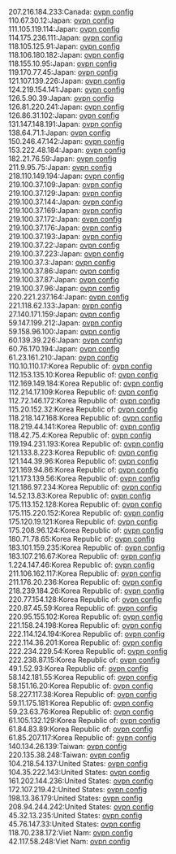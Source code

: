 207.216.184.233:Canada: [ovpn config](vpn/207_216_184_233.ovpn)  
110.67.30.12:Japan: [ovpn config](vpn/110_67_30_12.ovpn)  
111.105.119.114:Japan: [ovpn config](vpn/111_105_119_114.ovpn)  
114.175.236.111:Japan: [ovpn config](vpn/114_175_236_111.ovpn)  
118.105.125.91:Japan: [ovpn config](vpn/118_105_125_91.ovpn)  
118.106.180.182:Japan: [ovpn config](vpn/118_106_180_182.ovpn)  
118.155.10.95:Japan: [ovpn config](vpn/118_155_10_95.ovpn)  
119.170.77.45:Japan: [ovpn config](vpn/119_170_77_45.ovpn)  
121.107.139.226:Japan: [ovpn config](vpn/121_107_139_226.ovpn)  
124.219.154.141:Japan: [ovpn config](vpn/124_219_154_141.ovpn)  
126.5.90.39:Japan: [ovpn config](vpn/126_5_90_39.ovpn)  
126.81.220.241:Japan: [ovpn config](vpn/126_81_220_241.ovpn)  
126.86.31.102:Japan: [ovpn config](vpn/126_86_31_102.ovpn)  
131.147.148.191:Japan: [ovpn config](vpn/131_147_148_191.ovpn)  
138.64.71.1:Japan: [ovpn config](vpn/138_64_71_1.ovpn)  
150.246.47.142:Japan: [ovpn config](vpn/150_246_47_142.ovpn)  
153.222.48.184:Japan: [ovpn config](vpn/153_222_48_184.ovpn)  
182.21.76.59:Japan: [ovpn config](vpn/182_21_76_59.ovpn)  
211.9.95.75:Japan: [ovpn config](vpn/211_9_95_75.ovpn)  
218.110.149.194:Japan: [ovpn config](vpn/218_110_149_194.ovpn)  
219.100.37.109:Japan: [ovpn config](vpn/219_100_37_109.ovpn)  
219.100.37.129:Japan: [ovpn config](vpn/219_100_37_129.ovpn)  
219.100.37.144:Japan: [ovpn config](vpn/219_100_37_144.ovpn)  
219.100.37.169:Japan: [ovpn config](vpn/219_100_37_169.ovpn)  
219.100.37.172:Japan: [ovpn config](vpn/219_100_37_172.ovpn)  
219.100.37.176:Japan: [ovpn config](vpn/219_100_37_176.ovpn)  
219.100.37.193:Japan: [ovpn config](vpn/219_100_37_193.ovpn)  
219.100.37.22:Japan: [ovpn config](vpn/219_100_37_22.ovpn)  
219.100.37.223:Japan: [ovpn config](vpn/219_100_37_223.ovpn)  
219.100.37.3:Japan: [ovpn config](vpn/219_100_37_3.ovpn)  
219.100.37.86:Japan: [ovpn config](vpn/219_100_37_86.ovpn)  
219.100.37.87:Japan: [ovpn config](vpn/219_100_37_87.ovpn)  
219.100.37.96:Japan: [ovpn config](vpn/219_100_37_96.ovpn)  
220.221.237.164:Japan: [ovpn config](vpn/220_221_237_164.ovpn)  
221.118.62.133:Japan: [ovpn config](vpn/221_118_62_133.ovpn)  
27.140.171.159:Japan: [ovpn config](vpn/27_140_171_159.ovpn)  
59.147.199.212:Japan: [ovpn config](vpn/59_147_199_212.ovpn)  
59.158.96.100:Japan: [ovpn config](vpn/59_158_96_100.ovpn)  
60.139.39.226:Japan: [ovpn config](vpn/60_139_39_226.ovpn)  
60.76.170.194:Japan: [ovpn config](vpn/60_76_170_194.ovpn)  
61.23.161.210:Japan: [ovpn config](vpn/61_23_161_210.ovpn)  
110.10.110.17:Korea Republic of: [ovpn config](vpn/110_10_110_17.ovpn)  
112.153.135.10:Korea Republic of: [ovpn config](vpn/112_153_135_10.ovpn)  
112.169.149.184:Korea Republic of: [ovpn config](vpn/112_169_149_184.ovpn)  
112.214.17.109:Korea Republic of: [ovpn config](vpn/112_214_17_109.ovpn)  
112.72.146.172:Korea Republic of: [ovpn config](vpn/112_72_146_172.ovpn)  
115.20.152.32:Korea Republic of: [ovpn config](vpn/115_20_152_32.ovpn)  
118.218.147.168:Korea Republic of: [ovpn config](vpn/118_218_147_168.ovpn)  
118.219.44.141:Korea Republic of: [ovpn config](vpn/118_219_44_141.ovpn)  
118.42.75.4:Korea Republic of: [ovpn config](vpn/118_42_75_4.ovpn)  
119.194.231.193:Korea Republic of: [ovpn config](vpn/119_194_231_193.ovpn)  
121.133.8.223:Korea Republic of: [ovpn config](vpn/121_133_8_223.ovpn)  
121.144.39.96:Korea Republic of: [ovpn config](vpn/121_144_39_96.ovpn)  
121.169.94.86:Korea Republic of: [ovpn config](vpn/121_169_94_86.ovpn)  
121.173.139.56:Korea Republic of: [ovpn config](vpn/121_173_139_56.ovpn)  
121.186.97.234:Korea Republic of: [ovpn config](vpn/121_186_97_234.ovpn)  
14.52.13.83:Korea Republic of: [ovpn config](vpn/14_52_13_83.ovpn)  
175.113.152.128:Korea Republic of: [ovpn config](vpn/175_113_152_128.ovpn)  
175.115.220.152:Korea Republic of: [ovpn config](vpn/175_115_220_152.ovpn)  
175.120.19.121:Korea Republic of: [ovpn config](vpn/175_120_19_121.ovpn)  
175.208.96.124:Korea Republic of: [ovpn config](vpn/175_208_96_124.ovpn)  
180.71.78.65:Korea Republic of: [ovpn config](vpn/180_71_78_65.ovpn)  
183.101.159.235:Korea Republic of: [ovpn config](vpn/183_101_159_235.ovpn)  
183.107.216.67:Korea Republic of: [ovpn config](vpn/183_107_216_67.ovpn)  
1.224.147.46:Korea Republic of: [ovpn config](vpn/1_224_147_46.ovpn)  
211.106.162.117:Korea Republic of: [ovpn config](vpn/211_106_162_117.ovpn)  
211.176.20.236:Korea Republic of: [ovpn config](vpn/211_176_20_236.ovpn)  
218.239.184.26:Korea Republic of: [ovpn config](vpn/218_239_184_26.ovpn)  
220.77.154.128:Korea Republic of: [ovpn config](vpn/220_77_154_128.ovpn)  
220.87.45.59:Korea Republic of: [ovpn config](vpn/220_87_45_59.ovpn)  
220.95.155.102:Korea Republic of: [ovpn config](vpn/220_95_155_102.ovpn)  
221.158.24.198:Korea Republic of: [ovpn config](vpn/221_158_24_198.ovpn)  
222.114.124.194:Korea Republic of: [ovpn config](vpn/222_114_124_194.ovpn)  
222.114.36.201:Korea Republic of: [ovpn config](vpn/222_114_36_201.ovpn)  
222.234.229.54:Korea Republic of: [ovpn config](vpn/222_234_229_54.ovpn)  
222.238.87.15:Korea Republic of: [ovpn config](vpn/222_238_87_15.ovpn)  
49.1.52.93:Korea Republic of: [ovpn config](vpn/49_1_52_93.ovpn)  
58.142.181.55:Korea Republic of: [ovpn config](vpn/58_142_181_55.ovpn)  
58.151.16.20:Korea Republic of: [ovpn config](vpn/58_151_16_20.ovpn)  
58.227.117.38:Korea Republic of: [ovpn config](vpn/58_227_117_38.ovpn)  
59.11.175.181:Korea Republic of: [ovpn config](vpn/59_11_175_181.ovpn)  
59.23.63.76:Korea Republic of: [ovpn config](vpn/59_23_63_76.ovpn)  
61.105.132.129:Korea Republic of: [ovpn config](vpn/61_105_132_129.ovpn)  
61.84.83.89:Korea Republic of: [ovpn config](vpn/61_84_83_89.ovpn)  
61.85.207.117:Korea Republic of: [ovpn config](vpn/61_85_207_117.ovpn)  
140.134.26.139:Taiwan: [ovpn config](vpn/140_134_26_139.ovpn)  
220.135.38.248:Taiwan: [ovpn config](vpn/220_135_38_248.ovpn)  
104.218.54.137:United States: [ovpn config](vpn/104_218_54_137.ovpn)  
104.35.222.143:United States: [ovpn config](vpn/104_35_222_143.ovpn)  
161.202.144.236:United States: [ovpn config](vpn/161_202_144_236.ovpn)  
172.107.219.42:United States: [ovpn config](vpn/172_107_219_42.ovpn)  
198.13.36.179:United States: [ovpn config](vpn/198_13_36_179.ovpn)  
208.94.244.242:United States: [ovpn config](vpn/208_94_244_242.ovpn)  
45.32.13.235:United States: [ovpn config](vpn/45_32_13_235.ovpn)  
45.76.147.33:United States: [ovpn config](vpn/45_76_147_33.ovpn)  
118.70.238.172:Viet Nam: [ovpn config](vpn/118_70_238_172.ovpn)  
42.117.58.248:Viet Nam: [ovpn config](vpn/42_117_58_248.ovpn)  
